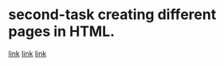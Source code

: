 # second-task creating different pages in HTML.
[link](file:///C:/Users/Orange/Desktop/task/index.html)
[link](file:///C:/Users/Orange/Desktop/task/index2.html)
[link](file:///C:/Users/Orange/Desktop/task/index3.html)
